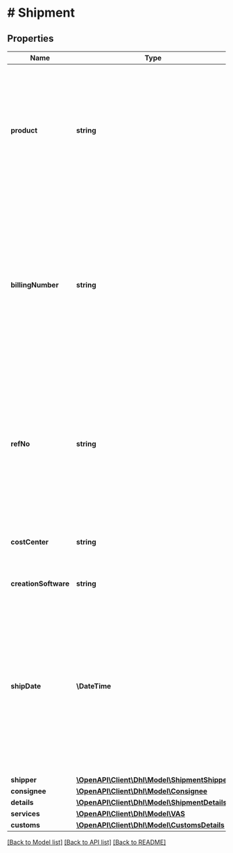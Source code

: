 # # Shipment

## Properties

Name | Type | Description | Notes
------------ | ------------- | ------------- | -------------
**product** | **string** | Determines the DHL Paket product to be used.  * V01PAK: DHL PAKET; * V53WPAK: DHL PAKET International; * V54EPAK: DHL Europaket; * V62WP: Warenpost; * V66WPI: Warenpost International | [optional]
**billingNumber** | **string** | 14 digit long number that identifies the contract the shipment is booked on. Please note that in rare cases the last to characters can be letters. Digit 11 and digit 12 must correspondent to the number of the product, e.g. 333333333301tt can only be used for the product V01PAK (DHL Paket). | [optional]
**refNo** | **string** | A reference number that the user can assign for better association purposes. It appears on shipment labels. To use the reference number for tracking purposes, it should be at least 8 characters long and unique. | [optional]
**costCenter** | **string** | Textfield that appears on the shipment label. It cannot be used to search for the shipment. | [optional]
**creationSoftware** | **string** | Is only to be indicated by DHL partners. | [optional]
**shipDate** | **\DateTime** | Date the shipment is transferred to DHL. The shipment date can be the current date or a date up to a few days in the future. It must not be in the past. Iso format required: yyyy-mm-dd. On the shipment date the shipment will be automatically closed at your end of day closing time. | [optional]
**shipper** | [**\OpenAPI\Client\Dhl\Model\ShipmentShipper**](ShipmentShipper.md) |  | [optional]
**consignee** | [**\OpenAPI\Client\Dhl\Model\Consignee**](Consignee.md) |  | [optional]
**details** | [**\OpenAPI\Client\Dhl\Model\ShipmentDetails**](ShipmentDetails.md) |  | [optional]
**services** | [**\OpenAPI\Client\Dhl\Model\VAS**](VAS.md) |  | [optional]
**customs** | [**\OpenAPI\Client\Dhl\Model\CustomsDetails**](CustomsDetails.md) |  | [optional]

[[Back to Model list]](../../README.md#models) [[Back to API list]](../../README.md#endpoints) [[Back to README]](../../README.md)

